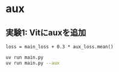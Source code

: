 # aux

## 実験1: Vitにauxを追加

`loss = main_loss + 0.3 * aux_loss.mean()`


```bash
uv run main.py
uv run main.py --aux
```
